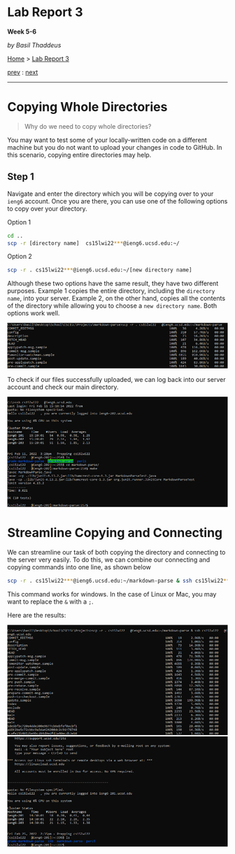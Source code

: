 # Lab Report 3
**Week 5-6**

*by Basil Thaddeus*

[Home](https://basilthaddeus.github.io/cse15l-lab-reports/) > [Lab Report 3](https://basilthaddeus.github.io/cse15l-lab-reports/lab-report-3-week-6.html)

[prev](https://basilthaddeus.github.io/cse15l-lab-reports/lab-report-2-week-4.html) : [next](https://basilthaddeus.github.io/cse15l-lab-reports/lab-report-4-week-8.html)

---

# Copying Whole Directories

> Why do we need to copy whole directories?

You may want to test some of your locally-written code on a different machine but you do not want to upload your changes in code to GitHub. In this scenario, copying entire directories may help.

## Step 1

Navigate and enter the directory which you will be copying over to your `ieng6` account. Once you are there, you can use one of the following options to copy over your directory.

Option 1
```bash
cd ..
scp -r [directory name]  cs15lwi22***@ieng6.ucsd.edu:~/
```

Option 2
```bash
scp -r . cs15lwi22***@ieng6.ucsd.edu:~/[new directory name]
```

Although these two options have the same result, they have two different purposes. Example 1 copies the entire directory, including the `directory name`, into your server. Example 2, on the other hand, copies all the contents of the directory while allowing you to choose a `new directory name`. Both options work well.

![Image](images/scp_directory.png)

To check if our files successfully uploaded, we can log back into our server account and check our main directory.

![Image](images/scp-post.png)

# Streamline Copying and Connecting

We can streamline our task of both copying the directory and connecting to the server very easily. To do this, we can combine our connecting and copying commands into one line, as shown below

```bash
scp -r . cs15lwi22***@ieng6.ucsd.edu:~/markdown-parse & ssh cs15lwi22***@ieng6.ucsd.edu
```

This command works for windows. In the case of Linux or Mac, you may want to replace the `&` with a `;`.

Here are the results:

![Image](images/scp-p1.png)
![Image](images/scp-p2.png)